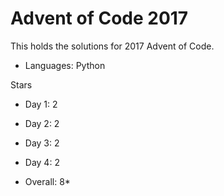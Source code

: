# Advent of Code 2017

This holds the solutions for 2017 Advent of Code.

- Languages: Python

Stars 
- Day 1:  2 
- Day 2:  2
- Day 3:  2
- Day 4:  2

- Overall: 8*

